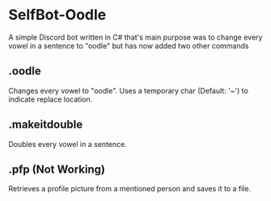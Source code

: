 # SelfBot-Oodle
A simple Discord bot written in C# that's main purpose was to change every vowel in a sentence to "oodle" but has now added two other commands

## .oodle
Changes every vowel to "oodle". Uses a temporary char (Default: '~') to indicate replace location.

## .makeitdouble
Doubles every vowel in a sentence.

## .pfp (Not Working)
Retrieves a profile picture from a mentioned person and saves it to a file.
